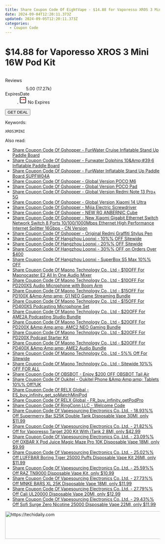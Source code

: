 ```yaml
---
title: Share Coupon Code Of EightVape - $14.88 for Vaporesso XROS 3 Mini 16W Pod Kit
date: 2024-09-04T12:20:11.373Z
updated: 2024-09-05T12:20:11.373Z
categories:
  - Coupon Code
---
```



<main class="px-4 py-6 sm:p-6 md:px-8 md:py-10">
  <div class="mx-auto grid max-w-4xl grid-cols-1">
    <div class="relative col-start-1 row-start-1 flex flex-col-reverse rounded-lg bg-gradient-to-t from-black/75 via-black/0 p-3 sm:row-start-2 sm:bg-none sm:p-0 lg:row-start-1">
      <h1 class="mt-1 text-lg font-semibold text-white sm:text-slate-900 md:text-2xl dark:sm:text-white">$14.88 for Vaporesso XROS 3 Mini 16W Pod Kit</h1>
    </div>
        <div class="col-start-1 col-end-3 row-start-1 grid gap-4 sm:mb-6 sm:grid-cols-4 lg:col-start-2 lg:row-span-6 lg:row-end-6 lg:mb-0 lg:gap-6">
      <img src="https://static.shareasale.com/image/59344/deal/1_00.jpg" alt="" class="h-60 w-full rounded-lg object-cover sm:col-span-2 sm:h-52 lg:col-span-full" loading="lazy" />
    </div>
        <dl class="row-start-2 mt-4 flex items-center text-xs font-medium sm:row-start-3 sm:mt-1 md:mt-2.5 lg:row-start-2">
      <dt class="sr-only">Reviews</dt>
      <dd class="flex items-center text-indigo-600 dark:text-indigo-400">
        <svg width="24" height="24" fill="none" aria-hidden="true" class="mr-1 stroke-current dark:stroke-indigo-500">
          <path d="m12 5 2 5h5l-4 4 2.103 5L12 16l-5.103 3L9 14l-4-4h5l2-5Z" stroke-width="2" stroke-linecap="round" stroke-linejoin="round" />
        </svg>
        <span>5.00 <span class="font-normal text-slate-400">(17.27k)</span></span>
      </dd>
      <dt class="sr-only">ExpiresDate</dt>
      <dd class="flex items-center">
        <svg width="2" height="2" aria-hidden="true" fill="currentColor" class="mx-3 text-slate-300">
          <circle cx="1" cy="1" r="1" />
        </svg>
        <svg width="24" height="24" viewBox="0 0 24 24" fill="none" stroke="currentColor" stroke-width="2">
          <rect x="3" y="3" width="18" height="18" rx="2" fill="#fff" />
          <path d="M6 10L18 10" stroke="red" stroke-width="2" fill="none" />
          <path d="M10 6L10 18" stroke="#fff" stroke-width="2" fill="none" />
        </svg>
        No Expires      </dd>
    </dl>
    <div class="col-start-1 row-start-3 mt-4 self-center sm:col-start-2 sm:row-span-2 sm:row-start-2 sm:mt-0 lg:col-start-1 lg:row-start-3 lg:row-end-4 lg:mt-6">
      <button type="button" onClick="javascript:window.open(decodeURIComponent('https%3A%2F%2Fwww.shareasale.com%2Fu.cfm%3Fd%3D1097648%26m%3D59344%26u%3D4338022'), '_blank');void(0);" class="rounded-lg bg-red-600 px-3 py-2 text-sm font-medium leading-6 text-white">GET DEAL</button>
    </div>
    <p class="col-start-1 mt-4 text-sm leading-6 sm:col-span-2 lg:col-span-1 lg:row-start-4 lg:mt-6 dark:text-slate-400"> Keywords: </p>
    <p class="mt-4">
      <code class="bg-purple-900 p-4 text-sm font-bold tracking-widest text-white">XROS3MINI</code>
    </p>
  </div>
</main>
<span class="atpl-alsoreadstyle">Also read:</span>
<div><ul>
<li><a href="https://coupons.techidaily.com/coupon-1117845-share-97331-sale/"><u>Share Coupon Code Of Gshopper - FunWater Cruise Inflatable Stand Up Paddle Board</u></a></li>
<li><a href="https://coupons.techidaily.com/coupon-1117847-share-97331-sale/"><u>Share Coupon Code Of Gshopper - Funwater Dolphins 10&Amp;#39;6  Inflatable Paddle Board</u></a></li>
<li><a href="https://coupons.techidaily.com/coupon-1117846-share-97331-sale/"><u>Share Coupon Code Of Gshopper - FunWater Inflatable Stand Up Paddle Board SUPFW04A</u></a></li>
<li><a href="https://coupons.techidaily.com/coupon-1117843-share-97331-sale/"><u>Share Coupon Code Of Gshopper - Global Version POCO M6</u></a></li>
<li><a href="https://coupons.techidaily.com/coupon-1117851-share-97331-sale/"><u>Share Coupon Code Of Gshopper - Global Version POCO Pad</u></a></li>
<li><a href="https://coupons.techidaily.com/coupon-1117849-share-97331-sale/"><u>Share Coupon Code Of Gshopper - Global Version Redmi Note 13 Pro+ 5G</u></a></li>
<li><a href="https://coupons.techidaily.com/coupon-1117850-share-97331-sale/"><u>Share Coupon Code Of Gshopper - Global Version Xiaomi 14 Ultra</u></a></li>
<li><a href="https://coupons.techidaily.com/coupon-1117842-share-97331-sale/"><u>Share Coupon Code Of Gshopper - Mijia Electric Screwdriver</u></a></li>
<li><a href="https://coupons.techidaily.com/coupon-1117848-share-97331-sale/"><u>Share Coupon Code Of Gshopper - NEW RG ANBERNIC Cube</u></a></li>
<li><a href="https://coupons.techidaily.com/coupon-1117841-share-97331-sale/"><u>Share Coupon Code Of Gshopper - New Xiaomi Gigabit Ethernet Switch Network Switch 8 Ports 10/100/1000Mbps Ethernet High Performance Internet Splitter 16Gbps - CN Version</u></a></li>
<li><a href="https://coupons.techidaily.com/coupon-1117844-share-97331-sale/"><u>Share Coupon Code Of Gshopper - Original Redmi Graffiti Stylus Pen</u></a></li>
<li><a href="https://coupons.techidaily.com/coupon-1117607-share-155620-sale/"><u>Share Coupon Code Of Hangzhou Loonxi - 10%% OFF Sitewide</u></a></li>
<li><a href="https://coupons.techidaily.com/coupon-1117608-share-155620-sale/"><u>Share Coupon Code Of Hangzhou Loonxi - 20%% OFF Sitewide</u></a></li>
<li><a href="https://coupons.techidaily.com/coupon-1117609-share-155620-sale/"><u>Share Coupon Code Of Hangzhou Loonxi - 30%% OFF on Orders Over $400</u></a></li>
<li><a href="https://coupons.techidaily.com/coupon-1116765-share-155620-sale/"><u>Share Coupon Code Of Hangzhou Loonxi - SuperBox S5 Max 10%% OFF</u></a></li>
<li><a href="https://coupons.techidaily.com/coupon-1117639-share-156155-sale/"><u>Share Coupon Code Of Maono Technology Co., Ltd - $10OFF For Maonocaster E2 All In One Audio Mixer</u></a></li>
<li><a href="https://coupons.techidaily.com/coupon-1117638-share-156155-sale/"><u>Share Coupon Code Of Maono Technology Co., Ltd - $10OFF For PD200XS Audio Microphone with Boom Arm</u></a></li>
<li><a href="https://coupons.techidaily.com/coupon-1117636-share-156155-sale/"><u>Share Coupon Code Of Maono Technology Co., Ltd - $15OFF For PD100X &Amp;Amp;amp; G1 NEO Game Streaming Bundle</u></a></li>
<li><a href="https://coupons.techidaily.com/coupon-1117637-share-156155-sale/"><u>Share Coupon Code Of Maono Technology Co., Ltd - $15OFF For PD400XS Podcasting Microphone Set</u></a></li>
<li><a href="https://coupons.techidaily.com/coupon-1117635-share-156155-sale/"><u>Share Coupon Code Of Maono Technology Co., Ltd - $20OFF For AME2A Podcasting Studio Bundle</u></a></li>
<li><a href="https://coupons.techidaily.com/coupon-1117615-share-156155-sale/"><u>Share Coupon Code Of Maono Technology Co., Ltd - $20OFF For PD200X &Amp;Amp;amp; AMC2 NEO Gaming Bundle</u></a></li>
<li><a href="https://coupons.techidaily.com/coupon-1117634-share-156155-sale/"><u>Share Coupon Code Of Maono Technology Co., Ltd - $20OFF For PD200X Podcast Starter Kit</u></a></li>
<li><a href="https://coupons.techidaily.com/coupon-1117604-share-156155-sale/"><u>Share Coupon Code Of Maono Technology Co., Ltd - $20OFF For PD400X &Amp;Amp;amp; AME2 Audio Bundle</u></a></li>
<li><a href="https://coupons.techidaily.com/coupon-1117603-share-156155-sale/"><u>Share Coupon Code Of Maono Technology Co., Ltd - 5%% Off For Sitewide</u></a></li>
<li><a href="https://coupons.techidaily.com/coupon-1116356-share-156155-sale/"><u>Share Coupon Code Of Maono Technology Co., Ltd - Sitewide 10%%  OFF FOR ALL</u></a></li>
<li><a href="https://coupons.techidaily.com/coupon-1104829-share-114666-sale/"><u>Share Coupon Code Of OBSBOT - Enjoy $200 OFF OBSBOT Tail Air</u></a></li>
<li><a href="https://coupons.techidaily.com/coupon-1117277-share-128178-sale/"><u>Share Coupon Code Of Oukitel - Oukitel Phone &Amp;Amp;amp; Tablets 10%% Off?UK</u></a></li>
<li><a href="https://coupons.techidaily.com/coupon-1117301-share-92020-sale/"><u>Share Coupon Code Of RELX Global - ES_buy_infinity_get_soMatchMiniPod</u></a></li>
<li><a href="https://coupons.techidaily.com/coupon-1117302-share-92020-sale/"><u>Share Coupon Code Of RELX Global - FR_buy_infinity_getPodPro</u></a></li>
<li><a href="https://coupons.techidaily.com/coupon-1111558-share-154268-sale/"><u>Share Coupon Code Of RingConn LLC - Welcome Code</u></a></li>
<li><a href="https://coupons.techidaily.com/coupon-1117345-share-90958-sale/"><u>Share Coupon Code Of Vapesourcing Electronics Co.,Ltd. - 18.93%% Off Supermerry Bar S25K Double Tank Disposable Vape 30Ml, only $11.99</u></a></li>
<li><a href="https://coupons.techidaily.com/coupon-1037527-share-90958-sale/"><u>Share Coupon Code Of Vapesourcing Electronics Co.,Ltd. - 21.82%% Off for Vaporesso Target 200 Kit With iTank 2 8Ml, only $42.99</u></a></li>
<li><a href="https://coupons.techidaily.com/coupon-1080593-share-90958-sale/"><u>Share Coupon Code Of Vapesourcing Electronics Co.,Ltd. - 23.09%% Off OXBAR X Pod Juice Magic Maze Pro 10K Disposable Vape 18Ml, only $9.99</u></a></li>
<li><a href="https://coupons.techidaily.com/coupon-1104218-share-90958-sale/"><u>Share Coupon Code Of Vapesourcing Electronics Co.,Ltd. - 25.02%% Off LUFFBAR Boring Tiger 25000 Puffs Disposable Vape Kit 26Ml, only $11.99</u></a></li>
<li><a href="https://coupons.techidaily.com/coupon-1064926-share-90958-sale/"><u>Share Coupon Code Of Vapesourcing Electronics Co.,Ltd. - 25.59%% Off RAZ TN9000 Disposable Vape Kit, only $10.99</u></a></li>
<li><a href="https://coupons.techidaily.com/coupon-1117562-share-90958-sale/"><u>Share Coupon Code Of Vapesourcing Electronics Co.,Ltd. - 27.73%% Off MNKE BARS XL 25K Disposable Vape 18Ml, only $11.99</u></a></li>
<li><a href="https://coupons.techidaily.com/coupon-1117344-share-90958-sale/"><u>Share Coupon Code Of Vapesourcing Electronics Co.,Ltd. - 27.79%% Off Cali UL20000 Disposable Vape 20Ml, only $12.99</u></a></li>
<li><a href="https://coupons.techidaily.com/coupon-1117343-share-90958-sale/"><u>Share Coupon Code Of Vapesourcing Electronics Co.,Ltd. - 29.43%% Off Sofi Surge Zero Nicotine 25000 Disposable Vape 22Ml, only $11.99</u></a></li>
</ul></div>

<ins class="adsbygoogle"
      style="display:block"
      data-ad-client="ca-pub-7571918770474297"
      data-ad-slot="8358498916"
      data-ad-format="auto"
      data-full-width-responsive="true"></ins>
<!-- affiliate ads begin -->
<a href="https://appsumo.8odi.net/c/5597632/2132162/7443" target="_top" id="2132162">
  <img src="//a.impactradius-go.com/display-ad/7443-2132162" border="0" alt="https://techidaily.com" width="728" height="90"/>
</a>
<img height="0" width="0" src="https://appsumo.8odi.net/i/5597632/2132162/7443" style="position:absolute;visibility:hidden;" border="0" />
<!-- affiliate ads end -->